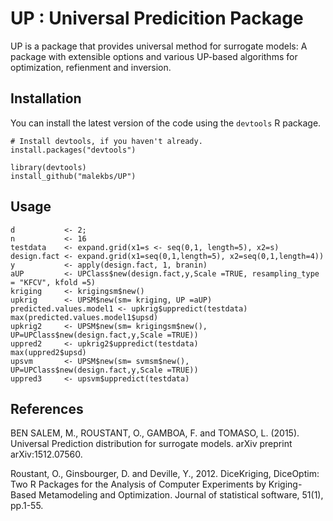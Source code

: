 # UP : Universal Predicition Package

UP is a package that provides universal method for surrogate models: A package with extensible options and various 
UP-based algorithms for optimization, refienment and inversion.


Installation
------------

You can install the latest version of the code using the `devtools` R package.

```{r}
# Install devtools, if you haven't already.
install.packages("devtools")

library(devtools)
install_github("malekbs/UP")
```

Usage
-----

```
d           <- 2;
n           <- 16
testdata    <- expand.grid(x1=s <- seq(0,1, length=5), x2=s)
design.fact <- expand.grid(x1=seq(0,1,length=5), x2=seq(0,1,length=4))
y           <- apply(design.fact, 1, branin)
aUP         <- UPClass$new(design.fact,y,Scale =TRUE, resampling_type = "KFCV", kfold =5)
kriging     <- krigingsm$new()
upkrig      <- UPSM$new(sm= kriging, UP =aUP)
predicted.values.model1 <- upkrig$uppredict(testdata)
max(predicted.values.model1$upsd)
upkrig2     <- UPSM$new(sm= krigingsm$new(), UP=UPClass$new(design.fact,y,Scale =TRUE))
uppred2     <- upkrig2$uppredict(testdata)
max(uppred2$upsd)
upsvm       <- UPSM$new(sm= svmsm$new(), UP=UPClass$new(design.fact,y,Scale =TRUE))
uppred3     <- upsvm$uppredict(testdata)
```


References
---------

BEN SALEM, M., ROUSTANT, O., GAMBOA, F. and TOMASO, L. (2015). Universal Prediction distribution for surrogate models. arXiv preprint arXiv:1512.07560.

Roustant, O., Ginsbourger, D. and Deville, Y., 2012. DiceKriging, DiceOptim: Two R Packages for the Analysis of Computer Experiments by Kriging-Based Metamodeling and Optimization. Journal of statistical software, 51(1), pp.1-55.
